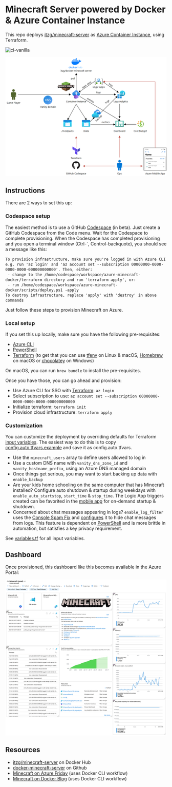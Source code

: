 # Minecraft Server powered by Docker & Azure Container Instance
This repo deploys [itzg/minecraft-server](https://hub.docker.com/r/itzg/minecraft-server) as [Azure Container Instance](https://azure.microsoft.com/en-us/services/container-instances/), using Terraform.

![ci-vanilla](https://github.com/geekzter/azure-minecraft-docker/workflows/ci-vanilla/badge.svg)

![alt text](./visuals/diagram.png "Diagram")

## Instructions
There are 2 ways to set this up:

### Codespace setup
The easiest method is to use a GitHub [Codespace](https://github.com/features/codespaces) (in beta). Just create a GitHub Codespace from the Code menu. Wait for the Codespace to complete provisioning. When the Codespace has completed provisioning and you open a terminal window (Ctrl-`, Control-backquote), you should see a message like this:
```
To provision infrastructure, make sure you're logged in with Azure CLI e.g. run 'az login' and 'az account set --subscription 00000000-0000-0000-0000-000000000000'. Then, either:
 - change to the /home/codespace/workspace/azure-minecraft-docker/terraform directory and run 'terraform apply', or:
 - run /home/codespace/workspace/azure-minecraft-docker/scripts/deploy.ps1 -apply
To destroy infrastructure, replace 'apply' with 'destroy' in above commands
```
Just follow these steps to provision Minecraft on Azure.
### Local setup
If you set this up locally, make sure you have the following pre-requisites:
- [Azure CLI](http://aka.ms/azure-cli)
- [PowerShell](https://github.com/PowerShell/PowerShell#get-powershell)
- [Terraform](https://www.terraform.io/downloads.html) (to get that you can use [tfenv](https://github.com/tfutils/tfenv) on Linux & macOS, [Homebrew](https://github.com/hashicorp/homebrew-tap) on macOS or [chocolatey](https://chocolatey.org/packages/terraform) on Windows)

On macOS, you can run `brew bundle` to install the pre-requisites.

Once you have those, you can go ahead and provision:
- Use Azure CLI for SSO with [Terraform](https://registry.terraform.io/providers/hashicorp/azurerm/latest/docs/guides/azure_cli): `az login`
- Select subscription to use: `az account set --subscription 00000000-0000-0000-0000-000000000000`
- Initialize terraform: `terraform init`
- Provision cloud infrastructure: `terraform apply`

### Customization
You can customize the deployment by overriding defaults for Terraform [input variables](https://www.terraform.io/docs/configuration/variables.html). The easiest way to do this is to copy [config.auto.tfvars.example](./terraform/config.auto.tfvars.example) and save it as config.auto.tfvars.
- Use the `minecraft_users` array to define users allowed to log in
- Use a custom DNS name with `vanity_dns_zone_id` and `vanity_hostname_prefix`, using an Azure DNS managed domain
- Once things get serious, you may want to start backing up data with `enable_backup`
- Are your kids home schooling on the same computer that has Minecraft installed? Configure auto shutdown & startup during weekdays with `enable_auto_startstop`, `start_time` & `stop_time`. The Logic App triggers created can be favorited in the [mobile app](https://azure.microsoft.com/en-us/features/azure-portal/mobile-app/) for on-demand startup & shutdown.
- Concerned about chat messages appearing in logs? `enable_log_filter` uses the [Console Spam Fix](https://dev.bukkit.org/projects/console-spam-fix) and [configures](./minecraft/log-filter/config.yml) it to hide chat messages from logs. This feature is dependent on [PowerShell](https://github.com/PowerShell/PowerShell) and is more brittle in automation, but satisfies a key privacy requirement.

See [variables.tf](./terraform/variables.tf) for all input variables.
## Dashboard
Once provisioned, this dashboard like this becomes available in the Azure Portal:   

![alt text](./visuals/dashboard.png "Dashboard")

## Resources
- [itzg/minecraft-server](https://hub.docker.com/r/itzg/minecraft-server) on Docker Hub
- [docker-minecraft-server](https://github.com/itzg/docker-minecraft-server) on Github
- [Minecraft on Azure Friday](https://www.youtube.com/watch?v=2D8FTi-Zvt0) (uses Docker CLI workflow)
- [Minecraft on Docker Blog](https://www.docker.com/blog/deploying-a-minecraft-docker-server-to-the-cloud/) (uses Docker CLI workflow)